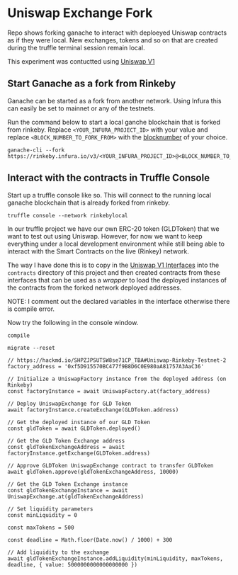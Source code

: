 # Uniswap Exchange Fork

Repo shows forking ganache to interact with deploeyed Uniswap contracts as if they were local. New exchanges, tokens and so on that are created during the truffle terminal session remain local.

This experiment was contuctted using [Uniswap V1](https://uniswap.org/docs/v1)

## Start Ganache as a fork from Rinkeby

Ganache can be started as a fork from another network. Using Infura this can easily be set to mainnet or any of the testnets.

Run the command below to start a local ganche blockchain that is forked from rinkeby. Replace `<YOUR_INFURA_PROJECT_ID>` with your value and replace `<BLOCK_NUMBER_TO_FORK_FROM>` with the [blocknumber](https://rinkeby.etherscan.io/tx/0x24eac955e39f96d5abc2b42cdd2bdcef193ecc4718469d856ca6bb9906330a47) of your choice.

```
ganache-cli --fork https://rinkeby.infura.io/v3/<YOUR_INFURA_PROJECT_ID>@<BLOCK_NUMBER_TO_FORK_FROM>
```

## Interact with the contracts in Truffle Console

Start up a truffle console like so. This will connect to the running local ganache blockchain that is already forked from rinkeby.

```
truffle console --network rinkebylocal
```

In our truffle project we have our own ERC-20 token (GLDToken) that we want to test out using Uniswap. However, for now we want to keep everything under a local development environment while still being able to interact with the Smart Contracts on the live (Rinkey) network.

The way I have done this is to copy in the [Uniswap V1 Interfaces](https://uniswap.org/docs/v1/smart-contracts/interfaces/) into the `contracts` directory of this project and then created contracts from these interfaces that can be used as a *wrapper* to load the deployed instances of the contracts from the forked network deployed addresses.

NOTE: I comment out the declared variables in the interface otherwise there is compile error.

Now try the following in the console window.

```
compile

migrate --reset

// https://hackmd.io/SHPZJPSUTSW8se71CP_TBA#Uniswap-Rinkeby-Testnet-2
factory_address = '0xf5D915570BC477f9B8D6C0E980aA81757A3AaC36'

// Initialize a UniswapFactory instance from the deployed address (on Rinkeby)
const factoryInstance = await UniswapFactory.at(factory_address)

// Deploy UniswapExchange for GLD Token
await factoryInstance.createExchange(GLDToken.address)

// Get the deployed instance of our GLD Token
const gldToken = await GLDToken.deployed()

// Get the GLD Token Exchange address
const gldTokenExchangeAddress = await factoryInstance.getExchange(GLDToken.address)

// Approve GLDToken UniswapExchange contract to transfer GLDToken
await gldToken.approve(gldTokenExchangeAddress, 10000)

// Get the GLD Token Exchange instance
const gldTokenExchangeInstance = await UniswapExchange.at(gldTokenExchangeAddress)

// Set liquidity parameters
const minLiquidity = 0

const maxTokens = 500

const deadline = Math.floor(Date.now() / 1000) + 300

// Add liquidity to the exchange
await gldTokenExchangeInstance.addLiquidity(minLiquidity, maxTokens, deadline, { value: 5000000000000000000 })
```